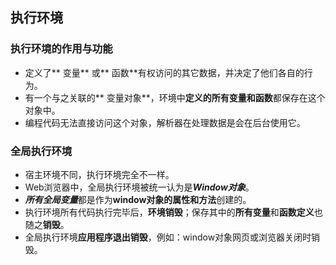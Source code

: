 ## 执行环境
### 执行环境的作用与功能
* 定义了** 变量** 或** 函数**有权访问的其它数据，并决定了他们各自的行为。
* 有一个与之关联的** 变量对象**，环境中**定义的所有变量和函数**都保存在这个对象中。
* 编程代码无法直接访问这个对象，解析器在处理数据是会在后台使用它。

### 全局执行环境
* 宿主环境不同，执行环境完全不一样。
* Web浏览器中，全局执行环境被统一认为是***Window对象***。
* ***所有全局变量***都是作为**window对象的属性和方法**创建的。
* 执行环境所有代码执行完毕后，**环境销毁**；保存其中的**所有变量**和**函数定义**也随之**销毁**。
* 全局执行环境**应用程序退出销毁**，例如：window对象网页或浏览器关闭时销毁。

